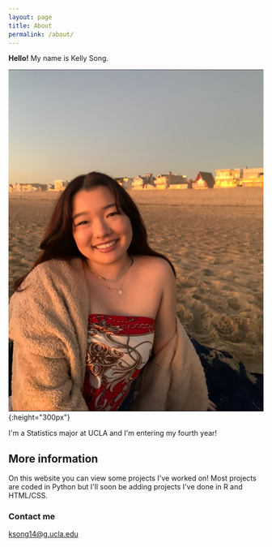 ```yaml
---
layout: page
title: About
permalink: /about/
---
```


**Hello!** My name is Kelly Song.

![](/images/kellysong.png){:height="300px"}

I'm a Statistics major at UCLA and I'm entering my fourth year!

## More information

On this website you can view some projects I've worked on! Most projects are coded in Python but I'll soon be adding projects I've done in R and HTML/CSS.

### Contact me

[ksong14@g.ucla.edu](mailto:ksong14@g.ucla.edu)

